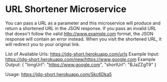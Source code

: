 # URL Shortener Microservice

You can pass a URL as a parameter and this microservice will produce and return a shortened URL in the JSON response.
If you pass an invalid URL that doesn't follow the valid http://www.example.com format, the JSON response will contain an error instead.
When you visit the shortened URL, it will redirect you to your original link.

List of Available Urls: 
https://jdg-short.herokuapp.com/urls 
Example Input: 
https://jdg-short.herokuapp.com/new/https://www.google.com 
Example Output: 
{ "longUrl": "https://www.google.com", "shortUrl": "BJaZZgT9" }

Usage: 
https://jdg-short.herokuapp.com/Skc6Dka5
